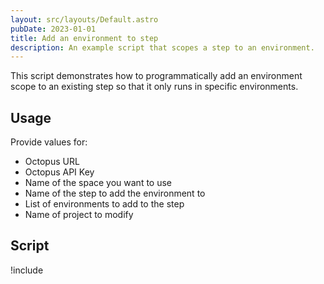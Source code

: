 ```yaml
---
layout: src/layouts/Default.astro
pubDate: 2023-01-01
title: Add an environment to step
description: An example script that scopes a step to an environment.
---
```


This script demonstrates how to programmatically add an environment scope to an existing step so that it only runs in specific environments.

## Usage

Provide values for:

- Octopus URL
- Octopus API Key
- Name of the space you want to use
- Name of the step to add the environment to
- List of environments to add to the step
- Name of project to modify

## Script

!include <add-environment-to-step-scripts>